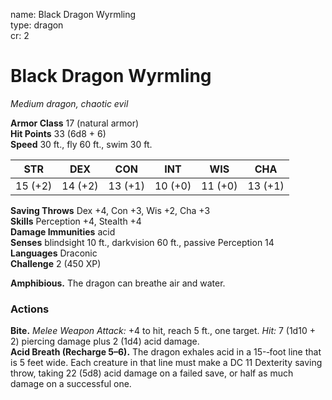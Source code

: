 name: Black Dragon Wyrmling    
type: dragon    
cr: 2

# Black Dragon Wyrmling 
_Medium dragon, chaotic evil_

**Armor Class** 17 (natural armor)    
**Hit Points** 33 (6d8 + 6)    
**Speed** 30 ft., fly 60 ft., swim 30 ft.

| STR     | DEX     | CON     | INT     | WIS     | CHA     |
|---------|---------|---------|---------|---------|---------|
| 15 (+2) | 14 (+2) | 13 (+1) | 10 (+0) | 11 (+0) | 13 (+1) |

**Saving Throws** Dex +4, Con +3, Wis +2, Cha +3    
**Skills** Perception +4, Stealth +4    
**Damage Immunities** acid    
**Senses** blindsight 10 ft., darkvision 60 ft., passive Perception 14    
**Languages** Draconic    
**Challenge** 2 (450 XP)

**Amphibious.** The dragon can breathe air and water.

### Actions 
**Bite.** _Melee Weapon Attack:_ +4 to hit, reach 5 ft., one target. _Hit:_ 7 (1d10 + 2) piercing damage plus 2 (1d4) acid damage.    
**Acid Breath (Recharge 5–6).** The dragon exhales acid in a 15-­‐foot line that is 5 feet wide. Each creature in that line must make a DC 11 Dexterity saving throw, taking 22 (5d8) acid damage on a failed save, or half as much damage on a successful one.    